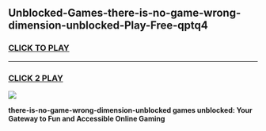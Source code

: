 
## Unblocked-Games-there-is-no-game-wrong-dimension-unblocked-Play-Free-qptq4
<h3>
<a href="https://premium76.site?title=there-is-no-game-wrong-dimension-unblocked&ref=18A1">CLICK TO PLAY</a></h3>
<hr>

<h3>
<a href="https://premium76.site?title=there-is-no-game-wrong-dimension-unblocked&ref=18A1">CLICK 2 PLAY</a>
  
</h3>

<a href="https://premium76.site?title=there-is-no-game-wrong-dimension-unblocked&ref=18A1"><img src="https://clearcache.store/games.png"></a>


**there-is-no-game-wrong-dimension-unblocked games unblocked: Your Gateway to Fun and Accessible Online Gaming**
